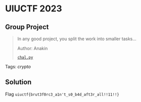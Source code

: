 # UIUCTF 2023

## Group Project

> In any good project, you split the work into smaller tasks...
>
>  Author: Anakin
>
> [`chal.py`](chal.py)

Tags: _crypto_

## Solution

Flag `uiuctf{brut3f0rc3_a1n't_s0_b4d_aft3r_all!!11!!}`